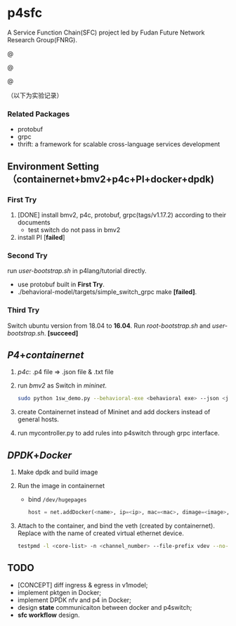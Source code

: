 # p4sfc

A Service Function Chain(SFC) project led by Fudan Future Network Research Group(FNRG).

@

@

@

（以下为实验记录）

### Related Packages

- protobuf
- grpc
- thrift: a framework for scalable cross-language services development

## Environment Setting（containernet+bmv2+p4c+PI+docker+dpdk)

### First Try

1. [DONE] install bmv2, p4c, protobuf, grpc(tags/v1.17.2) according to their documents
   - test switch do not pass in bmv2
1. install PI [**failed**]

### Second Try

run *user-bootstrap.sh* in p4lang/tutorial directly.

- use protobuf built in **First Try**.
- ./behavioral-model/targets/simple_switch_grpc make **[failed]**.

### Third Try

Switch ubuntu version from 18.04 to **16.04**. Run *root-bootstrap.sh* and *user-bootstrap.sh*. **[succeed]**

## *P4*+*containernet*

1. *p4c*: .p4 file => .json file & .txt file

2. run *bmv2* as Switch in *mininet*.

   ```bash
   sudo python 1sw_demo.py --behavioral-exe <behavioral exe> --json <json file(compiled from p4)>
   ```

3. create Containernet instead of Mininet and add dockers instead of general hosts.

4. run mycontroller.py to add rules into p4switch through grpc interface.

## *DPDK*+*Docker*

1. Make dpdk and build image

2. Run the image in containernet

   - bind `/dev/hugepages`

     ```python
     host = net.addDocker(<name>, ip=<ip>, mac=<mac>, dimage=<image>, volumes=['/dev/hugepages:/dev/hugepages:rw'])
     ```

3. Attach to the container, and bind the veth (created by containernet). Replace <veth> with the name of created virtual ethernet device.

    ```bash
    testpmd -l <core-list> -n <channel_number> --file-prefix vdev --no-pci --vdev 'eth_af_packet,iface=<veth>' -- -i
    ```

## TODO

- [CONCEPT] diff ingress & egress in v1model;
- implement pktgen in Docker;
- implement DPDK nfv and p4 in Docker;
- design **state** communicaiton between docker and p4switch;
- **sfc workflow** design.
